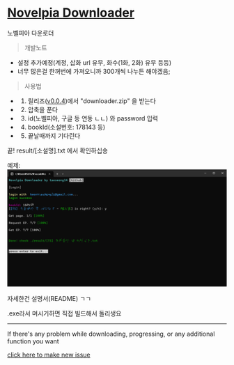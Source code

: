 # [Novelpia Downloader](https://github.com/taeseong14/N-down)

노벨피아 다운로더


> 개발노트

 - 설정 추가예정(계정, 삽화 url 유무, 화수(1화, 2화) 유무 등등)
 - 너무 많은걸 한꺼번에 가져오니까 300개씩 나누든 해야겠음;



> 사용법

 * 1. 릴리즈([v0.0.4](https://github.com/taeseong14/N-down/releases/tag/v0.0.4))에서 "downloader.zip" 을 받는다
 * 2. 압축을 푼다
 * 3. id(노벨피아, 구글 등 연동 ㄴㄴ) 와 password 입력
 * 4. bookId(소설번호: 178143 등)
 * 5. 끝날때까지 기다린다

끝!
result/[소설명].txt 에서 확인하십숑

예제:
![예제](Example.png)

자세한건 설명서(README) ㄱㄱ


.exe라서 머시기하면 직접 빌드해서 돌리생요


---


If there's any problem while downloading, progressing, or any additional function you want

[click here to make new issue](https://github.com/taeseong14/N-down/issues/new)
